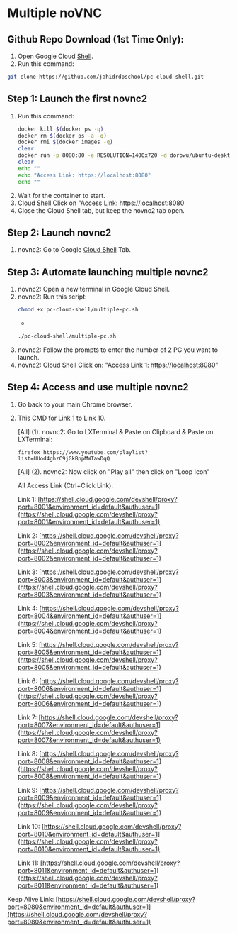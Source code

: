 # Multiple noVNC

## Github Repo Download (1st Time Only):

  1. Open Google Cloud [Shell](https://shell.cloud.google.com/?hl=en_US&fromcloudshell=true&show=terminal&authuser=1).
  2. Run this command:
```bash
git clone https://github.com/jahidrdpschool/pc-cloud-shell.git
```

  ## Step 1: Launch the first novnc2

  1. Run this command:
      ```bash
      docker kill $(docker ps -q)
      docker rm $(docker ps -a -q)
      docker rmi $(docker images -q)
      clear
      docker run -p 8080:80 -e RESOLUTION=1400x720 -d dorowu/ubuntu-desktop-lxde-vnc
      clear
      echo ""
      echo "Access Link: https://localhost:8080"
      echo ""
      ```
  2. Wait for the container to start.
  3. Cloud Shell Click on "Access Link: [https://localhost:8080](https://shell.cloud.google.com/devshell/proxy?port=8080&environment_id=default&authuser=1)
  4. Close the Cloud Shell tab, but keep the novnc2 tab open.

  ## Step 2: Launch novnc2

  1. novnc2: Go to Google [Cloud Shell](https://shell.cloud.google.com/?hl=en_US&fromcloudshell=true&show=terminal&authuser=1) Tab.

  ## Step 3: Automate launching multiple novnc2
  1. novnc2: Open a new terminal in Google Cloud Shell.
  2. novnc2: Run this script:
      ```bash
      chmod +x pc-cloud-shell/multiple-pc.sh
      ```
      +
      ```bash
      ./pc-cloud-shell/multiple-pc.sh
      ```
  3. novnc2: Follow the prompts to enter the number of 2 PC you want to launch.
  4. novnc2: Cloud Shell Click on: "Access Link 1: [https://localhost:8080](https://shell.cloud.google.com/devshell/proxy?port=8080&environment_id=default&authuser=1)"


  ## Step 4: Access and use multiple novnc2
  1. Go back to your main Chrome browser.
  2. This CMD for Link 1 to Link 10.
  

     [All] (1). novnc2: Go to LXTerminal & Paste on Clipboard & Paste on LXTerminal:
      ```
      firefox https://www.youtube.com/playlist?list=UUod4ghzC9jGkBppMWTawDqQ

      ```

     [All] (2). novnc2: Now click on "Play all" then click on "Loop Icon"


     All Access Link (Ctrl+Click Link):

      Link 1: [https://shell.cloud.google.com/devshell/proxy?port=8001&environment_id=default&authuser=1](https://shell.cloud.google.com/devshell/proxy?port=8001&environment_id=default&authuser=1)

      Link 2: [https://shell.cloud.google.com/devshell/proxy?port=8002&environment_id=default&authuser=1](https://shell.cloud.google.com/devshell/proxy?port=8002&environment_id=default&authuser=1)

      Link 3: [https://shell.cloud.google.com/devshell/proxy?port=8003&environment_id=default&authuser=1](https://shell.cloud.google.com/devshell/proxy?port=8003&environment_id=default&authuser=1)

      Link 4: [https://shell.cloud.google.com/devshell/proxy?port=8004&environment_id=default&authuser=1](https://shell.cloud.google.com/devshell/proxy?port=8004&environment_id=default&authuser=1)

      Link 5: [https://shell.cloud.google.com/devshell/proxy?port=8005&environment_id=default&authuser=1](https://shell.cloud.google.com/devshell/proxy?port=8005&environment_id=default&authuser=1)

      Link 6: [https://shell.cloud.google.com/devshell/proxy?port=8006&environment_id=default&authuser=1](https://shell.cloud.google.com/devshell/proxy?port=8006&environment_id=default&authuser=1)

      Link 7: [https://shell.cloud.google.com/devshell/proxy?port=8007&environment_id=default&authuser=1](https://shell.cloud.google.com/devshell/proxy?port=8007&environment_id=default&authuser=1)

      Link 8: [https://shell.cloud.google.com/devshell/proxy?port=8008&environment_id=default&authuser=1](https://shell.cloud.google.com/devshell/proxy?port=8008&environment_id=default&authuser=1)

      Link 9: [https://shell.cloud.google.com/devshell/proxy?port=8009&environment_id=default&authuser=1](https://shell.cloud.google.com/devshell/proxy?port=8009&environment_id=default&authuser=1)

      Link 10: [https://shell.cloud.google.com/devshell/proxy?port=8010&environment_id=default&authuser=1](https://shell.cloud.google.com/devshell/proxy?port=8010&environment_id=default&authuser=1)

      Link 11: [https://shell.cloud.google.com/devshell/proxy?port=8011&environment_id=default&authuser=1](https://shell.cloud.google.com/devshell/proxy?port=8011&environment_id=default&authuser=1)



Keep Alive Link: [https://shell.cloud.google.com/devshell/proxy?port=8080&environment_id=default&authuser=1](https://shell.cloud.google.com/devshell/proxy?port=8080&environment_id=default&authuser=1)

